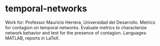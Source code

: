 temporal-networks
=================

Work for: Professor Mauricio Herrera, Universidad del Desarrollo. Metrics for contagion on temporal networks. Evaluate metrics to characterize network behavior and test for the presence of contagion. Languages: MATLAB, reports in LaTeX.
